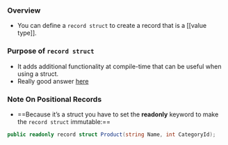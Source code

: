 ### Overview
- You can define a `record struct` to create a record that is a [[value type]].

### Purpose of `record struct`
- It adds additional functionality at compile-time that can be useful when using a struct.
- Really good answer [here](https://stackoverflow.com/questions/74892321/what-is-the-purpose-of-a-record-struct)

### Note On Positional Records
- ==Because it’s a struct you have to set the **readonly** keyword to make the `record struct` immutable:==
```csharp
public readonly record struct Product(string Name, int CategoryId);
```